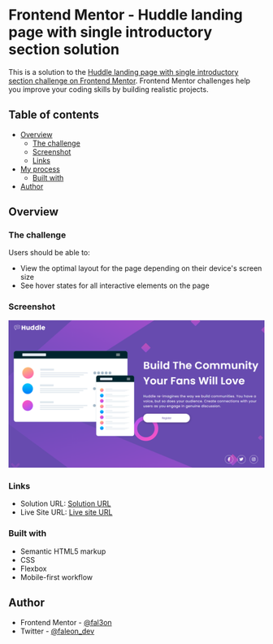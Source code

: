 # Frontend Mentor - Huddle landing page with single introductory section solution

This is a solution to the [Huddle landing page with single introductory section challenge on Frontend Mentor](https://www.frontendmentor.io/challenges/huddle-landing-page-with-a-single-introductory-section-B_2Wvxgi0). Frontend Mentor challenges help you improve your coding skills by building realistic projects. 

## Table of contents

- [Overview](#overview)
  - [The challenge](#the-challenge)
  - [Screenshot](#screenshot)
  - [Links](#links)
- [My process](#my-process)
  - [Built with](#built-with)
- [Author](#author)

## Overview

### The challenge

Users should be able to:

- View the optimal layout for the page depending on their device's screen size
- See hover states for all interactive elements on the page

### Screenshot

![](./images/desktop-view.png)

### Links

- Solution URL: [Solution URL](#)
- Live Site URL: [Live site URL](#)

### Built with

- Semantic HTML5 markup
- CSS
- Flexbox
- Mobile-first workflow

## Author

- Frontend Mentor - [@fal3on](https://www.frontendmentor.io/profile/fal3on)
- Twitter - [@faleon_dev](https://twitter.com/faleon_dev)